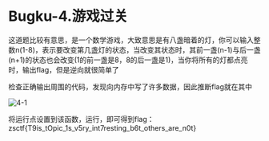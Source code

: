 # Bugku-4.游戏过关

这道题比较有意思，是一个数学游戏，大致意思是有八盏暗着的灯，你可以输入整数n(1-8)，表示要改变第几盏灯的状态，当改变其状态时，其前一盏(n-1)与后一盏(n+1)的状态也会改变(1的前一盏是8，8的后一盏是1)，当你将所有的灯都点亮时，输出flag，但是逆向就很简单了

检查正确输出周围的代码，发现向内存中写了许多数据，因此推断flag就在其中

![4-1](https://github.com/OWORD/ctfimg/raw/main/Bugku/4.游戏过关/img/4-1.png)

将运行点设置到该函数，运行，即可得到flag：zsctf{T9is_tOpic_1s_v5ry_int7resting_b6t_others_are_n0t}